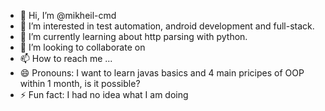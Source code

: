 - 👋 Hi, I’m @mikheil-cmd
- 👀 I’m interested in test automation, android development and full-stack.
- 🌱 I’m currently learning about http parsing with python.
- 💞️ I’m looking to collaborate on 
- 📫 How to reach me ...
- 😄 Pronouns: I want to learn javas basics and 4 main pricipes of OOP within 1 month, is it possible?
- ⚡ Fun fact: I had no idea what I am doing

<!---
mikheil-cmd/mikheil-cmd is a ✨ special ✨ repository because its `README.md` (this file) appears on your GitHub profile.
You can click the Preview link to take a look at your changes.
--->
